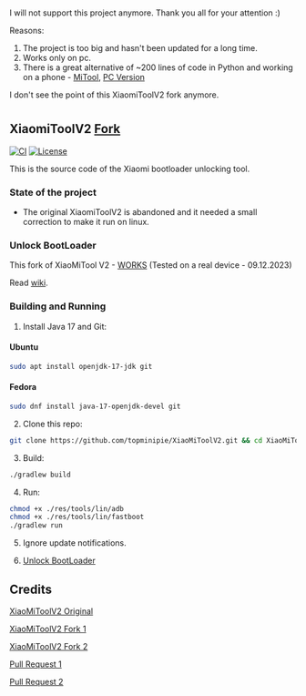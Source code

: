 #

I will not support this project anymore.
Thank you all for your attention :)

Reasons:
1. The project is too big and hasn't been updated for a long time.
2. Works only on pc.
3. There is a great alternative of ~200 lines of code in Python and working on a phone - [MiTool](https://github.com/topminipie/awesome-xiaomi-bootloader-unlock?tab=readme-ov-file#mitool), [PC Version](https://github.com/topminipie/awesome-xiaomi-bootloader-unlock?tab=readme-ov-file#mitool)

I don't see the point of this XiaomiToolV2 fork anymore.

#

## XiaomiToolV2 [Fork](https://github.com/francescotescari/XiaoMiToolV2/compare/refactor/distribution...topminipie:XiaoMiToolV2:main)

[<img alt="CI" src="https://github.com/topminipie/XiaoMiToolV2/actions/workflows/ci.yml/badge.svg">](https://github.com/topminipie/XiaoMiToolV2/actions/workflows/ci.yml)
[![License](https://img.shields.io/badge/License-Apache_2.0-blue.svg)](./LICENSE)

This is the source code of the Xiaomi bootloader unlocking tool.

### State of the project
  - The original XiaomiToolV2 is abandoned and it needed a small correction to make it run on linux.

### Unlock BootLoader

This fork of XiaoMiTool V2 - [WORKS](https://github.com/topminipie/XiaoMiToolV2/tree/tested) (Tested on a real device - 09.12.2023)

Read [wiki](https://github.com/topminipie/XiaoMiToolV2/wiki).

### Building and Running 

1. Install Java 17 and Git:

#### Ubuntu
```sh
sudo apt install openjdk-17-jdk git
```

#### Fedora
```sh
sudo dnf install java-17-openjdk-devel git
```

2. Clone this repo:
```sh
git clone https://github.com/topminipie/XiaoMiToolV2.git && cd XiaoMiToolV2
```

3. Build:
```sh
./gradlew build
```

4. Run:
```sh
chmod +x ./res/tools/lin/adb
chmod +x ./res/tools/lin/fastboot
./gradlew run
```

5. Ignore update notifications.

6. [Unlock BootLoader](https://github.com/topminipie/XiaoMiToolV2/wiki/Unlock-BootLoader)

## Credits

[XiaoMiToolV2 Original](https://github.com/francescotescari/XiaoMiToolV2)

[XiaoMiToolV2 Fork 1](https://github.com/Nik-Kot/XiaoMiToolV2/tree/linux)

[XiaoMiToolV2 Fork 2](https://github.com/tkapias/XiaoMiToolV2)

[Pull Request 1](https://github.com/francescotescari/XiaoMiToolV2/pull/103)

[Pull Request 2](https://github.com/francescotescari/XiaoMiToolV2/pull/98)
